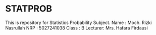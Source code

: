 # STATPROB
This is repository for Statistics Probability Subject.
Name  : Moch. Rizki Nasrullah
NRP   : 5027241038
Class : B
Lecturer: Mrs. Hafara Firdausi
